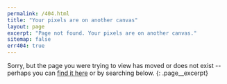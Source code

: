 ```yaml
---
permalink: /404.html
title: "Your pixels are on another canvas"
layout: page
excerpt: "Page not found. Your pixels are on another canvas."
sitemap: false
err404: true
---
```


Sorry, but the page you were trying to view has moved or does not exist -- perhaps you can [find it here](/sitemap/ "sitemap") or by searching below.
{: .page__excerpt}

<div class="typed__secondary">
  <script type="text/javascript">
    var GA_PAGE = true;
    var GOOG_FIXURL_LANG = 'en';
    var GOOG_FIXURL_SITE = '{{ site.url }}'
  </script>
  <script type="text/javascript" src="https://linkhelp.clients.google.com/tbproxy/lh/wm/fixurl.js"></script>
</div>
